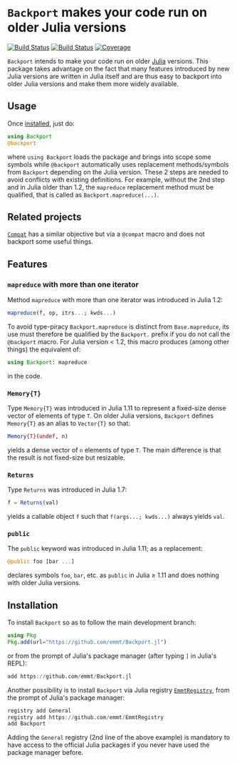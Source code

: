 # `Backport` makes your code run on older Julia versions

[![Build Status](https://github.com/emmt/Backport.jl/actions/workflows/CI.yml/badge.svg?branch=main)](https://github.com/emmt/Backport.jl/actions/workflows/CI.yml?query=branch%3Amain) [![Build Status](https://ci.appveyor.com/api/projects/status/github/emmt/Backport.jl?svg=true)](https://ci.appveyor.com/project/emmt/Backport-jl) [![Coverage](https://codecov.io/gh/emmt/Backport.jl/branch/main/graph/badge.svg)](https://codecov.io/gh/emmt/Backport.jl)

`Backport` intends to make your code run on older [Julia](http://julialang.org/) versions.
This package takes advantage on the fact that many features introduced by new Julia
versions are written in Julia itself and are thus easy to backport into older Julia
versions and make them more widely available.

## Usage

Once [installed](#installation), just do:

``` julia
using Backport
@backport
```

where `using Backport` loads the package and brings into scope some symbols while
`@backport` automatically uses replacement methods/symbols from `Backport` depending on
the Julia version. These 2 steps are needed to avoid conflicts with existing definitions.
For example, without the 2nd step and in Julia older than 1.2, the `mapreduce` replacement
method must be qualified, that is called as `Backport.mapreduce(...)`.


## Related projects

[`Compat`](https://github.com/JuliaLang/Compat.jl) has a similar objective but via a
`@compat` macro and does not backport some useful things.

## Features

### `mapreduce` with more than one iterator

Method `mapreduce` with more than one iterator was introduced in Julia 1.2:

``` julia
mapreduce(f, op, itrs...; kwds...)
```

To avoid type-piracy `Backport.mapreduce` is distinct from `Base.mapreduce`, its use must
therefore be qualified by the `Backport.` prefix if you do not call the `@backport` macro.
For Julia version < 1.2, this macro produces (among other things) the equivalent of:

``` julia
using Backport: mapreduce
```

in the code.


### `Memory{T}`

Type `Memory{T}` was introduced in Julia 1.11 to represent a fixed-size dense vector of
elements of type `T`. On older Julia versions, `Backport` defines `Memory{T}` as an alias
to `Vector{T}` so that:

``` julia
Memory{T}(undef, n)
```

yields a dense vector of `n` elements of type `T`. The main difference is that the result
is not fixed-size but resizable.


### `Returns`

Type `Returns` was introduced in Julia 1.7:

``` julia
f = Returns(val)
```

yields a callable object `f` such that `f(args...; kwds...)` always yields `val`.


### `public`

The `public` keyword was introduced in Julia 1.11; as a replacement:

``` julia
@public foo [bar ...]
```

declares symbols `foo`, `bar`, etc. as `public` in Julia ≥ 1.11 and does nothing with
older Julia versions.


## Installation

To install `Backport` so as to follow the main development branch:

``` julia
using Pkg
Pkg.add(url="https://github.com/emmt/Backport.jl")
```

or from the prompt of Julia's package manager (after typing `]` in Julia's REPL):

``` julia
add https://github.com/emmt/Backport.jl
```

Another possibility is to install `Backport` via Julia registry
[`EmmtRegistry`](https://github.com/emmt/EmmtRegistry), from the prompt of Julia's package
manager:

```julia
registry add General
registry add https://github.com/emmt/EmmtRegistry
add Backport
```

Adding the `General` registry (2nd line of the above example) is mandatory to have access
to the official Julia packages if you never have used the package manager before.
